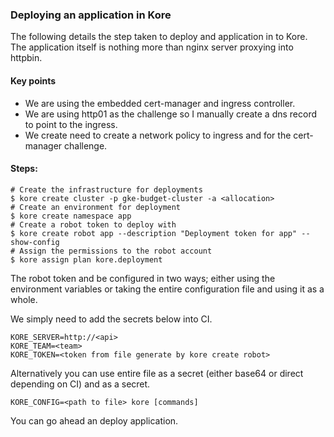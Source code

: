 ### Deploying an application in Kore

The following details the step taken to deploy and application in to Kore. The application itself is nothing more than nginx server proxying into httpbin.

#### Key points

* We are using the embedded cert-manager and ingress controller.
* We are using http01 as the challenge so I manually create a dns record to point to the ingress.
* We create need to create a network policy to ingress and for the cert-manager challenge.

#### Steps:

```shell
# Create the infrastructure for deployments
$ kore create cluster -p gke-budget-cluster -a <allocation>
# Create an environment for deployment
$ kore create namespace app
# Create a robot token to deploy with
$ kore create robot app --description "Deployment token for app" --show-config
# Assign the permissions to the robot account
$ kore assign plan kore.deployment
```

The robot token and be configured in two ways; either using the environment variables or taking the entire configuration file and using it as a whole.

We simply need to add the secrets below into CI.

```
KORE_SERVER=http://<api>
KORE_TEAM=<team>
KORE_TOKEN=<token from file generate by kore create robot>
```

Alternatively you can use entire file as a secret (either base64 or direct depending on CI) and as a secret.

```
KORE_CONFIG=<path to file> kore [commands]
```

You can go ahead an deploy application.
```

